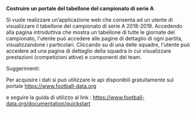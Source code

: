 <b>Costruire un portale del tabellone del campionato di serie A</b>

Si vuole realizzare un’applicazione web che consenta ad un utente di visualizzare il tabellone del campionato di serie A 2018-2019. Accedendo alla pagina introduttiva che mostra un tabellone di tutte le giornate del campionato, l'utente può accedere alle pagine di dettaglio di ogni partita, visualizzandone i particolari. Cliccando su di una delle squadre, l'utente può accedere ad una pagina di dettaglio della squadra in cui visualizzare prestazioni (competizioni attive) e componenti del team.

Suggerimenti:

Per acquisire i dati si può utilizzare le api disponibili gratuitamente sul portale
https://www.football-data.org

e seguire la guida di utilizzo al link :
https://www.football-data.org/documentation/quickstart
